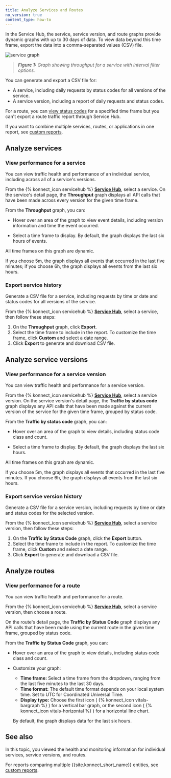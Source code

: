 ```yaml
---
title: Analyze Services and Routes
no_version: true
content_type: how-to
---
```


In the Service Hub, the service, service version, and route graphs provide dynamic
graphs with up to 30 days of data. To view data beyond this time frame, export
the data into a comma-separated values (CSV) file.

![service graph](/assets/images/docs/konnect/konnect-vitals-service-versions.png)
> _**Figure 1:** Graph showing throughput for a service with interval filter options._

You can generate and export a CSV file for:

* A service, including daily requests by status codes for all versions of the
service.
* A service version, including a report of daily requests and status codes.

For a route, you can [view status codes](#view-performance-for-a-route)
for a specified time frame but you can't export a route traffic report through
Service Hub.

If you want to combine multiple services, routes, or applications in one report,
see [custom reports](/konnect/vitals/generate-reports/).

## Analyze services

### View performance for a service

You can view traffic health and performance of an individual service, including across all of a
service's versions.

From the {% konnect_icon servicehub %} [**Service Hub**](https://cloud.konghq.com/servicehub), select a service.
On the service's detail page, the **Throughput** graph displays all API calls
that have been made across every version for the given time frame.

From the **Throughput** graph, you can:

* Hover over an area of the graph to view event details, including
version information and time the event occurred.

* Select a time frame to display. By default, the graph displays the last six hours of events.

All time frames on this graph are dynamic.

If you choose 5m, the graph displays all events that occurred in the last five
minutes; if you choose 6h, the graph displays all events from the last six
hours.

### Export service history

Generate a CSV file for a service, including requests by time or date and
status codes for all versions of the service.

From the {% konnect_icon servicehub %} [**Service Hub**](https://cloud.konghq.com/servicehub), select a service, then follow these steps:

1. On the **Throughput** graph, click **Export**.
1. Select the time frame to include in the report. To customize the time frame,
click **Custom** and select a date range.
1. Click **Export** to generate and download CSV file.

## Analyze service versions

### View performance for a service version

You can view traffic health and performance for a service version.

From the {% konnect_icon servicehub %} [**Service Hub**](https://cloud.konghq.com/servicehub), select a service version.
On the service version's detail page, the **Traffic by status code** graph
displays any API calls that have been made against the current version of the
service for the given time frame, grouped by status code.

From the **Traffic by status code** graph, you can:

* Hover over an area of the graph to view details, including status code
class and count.

* Select a time frame to display. By default, the graph displays the last six hours.

All time frames on this graph are dynamic.

If you choose 5m, the graph displays all events that occurred in the last five
minutes. If you choose 6h, the graph displays all events from the last six
hours.

### Export service version history

Generate a CSV file for a service version, including requests by time or
 date and status codes for the selected version.


From the {% konnect_icon servicehub %} [**Service Hub**](https://cloud.konghq.com/servicehub), select a service version, then follow these steps:

1. On the **Traffic by Status Code** graph, click the **Export** button.
1. Select the time frame to include in the report. To customize the time frame,
click **Custom** and select a date range.
1. Click **Export** to generate and download a CSV file.

## Analyze routes

### View performance for a route

You can view traffic health and performance for a route.

From the {% konnect_icon servicehub %} [**Service Hub**](https://cloud.konghq.com/servicehub), select a service version, then choose a route.

On the route's detail page, the **Traffic by Status Code** graph displays any API
calls that have been made using the current route in the given time frame,
grouped by status code.

From the **Traffic by Status Code** graph, you can:

* Hover over an area of the graph to view details, including status code
class and count.

* Customize your graph:
    * **Time frame:** Select a time frame from the dropdown, ranging from the
    last five minutes to the last 30 days.
    * **Time format:** The default time format depends on your local system time.
    Set to UTC for Coordinated Universal Time.
    * **Display type:** Choose the first icon
    ( {% konnect_icon vitals-bargraph %} )
    for a vertical bar graph, or the second icon
    ( {% konnect_icon vitals-horizontal %} )
    for a horizontal line chart.

    By default, the graph displays data for the last six hours.

## See also

In this topic, you viewed the health and monitoring information for individual
services, service versions, and routes.

For reports comparing multiple {{site.konnect_short_name}} entities, see [custom reports](/konnect/vitals/generate-reports/).
